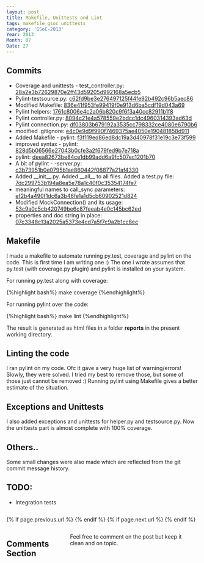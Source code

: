 ```yaml
---
layout: post
title: Makefile, Unittests and Lint
tags: makefile gsoc unittests
category: 'GSoC-2013'
Year: 2013
Month: 07
Date: 27
---
```


<h2>Commits</h2>
<p>
<ul>
<li>Coverage and unittests - test_controller.py: <a href="https://github.com/hyades/gst-switch/commit/28a2e3b72629870e2ff43d59205d992168a5ecb5">28a2e3b72629870e2ff43d59205d992168a5ecb5</a></li>
<li>Pylint-testsource.py: <a href="https://github.com/hyades/gst-switch/commit/c62fd9be3e276497125f44fe92b492c96b5aec86">c62fd9be3e276497125f44fe92b492c96b5aec86</a></li>
<li>Modified Makefile: <a href="https://github.com/hyades/gst-switch/commit/836e41f953fe99419f0e913d6ba5cdf19d043a69">836e41f953fe99419f0e913d6ba5cdf19d043a69</a></li>
<li>Pylint helpers: <a href="https://github.com/hyades/gst-switch/commit/1761c8006e4c2a06b820c9f6f3a40cc82911b1f8">1761c8006e4c2a06b820c9f6f3a40cc82911b1f8</a></li>
<li>Pylint controller.py: <a href="https://github.com/hyades/gst-switch/commit/8094c21e4a578559e2bdcc1dc4960314393ad63d">8094c21e4a578559e2bdcc1dc4960314393ad63d</a></li>
<li>Pylint connection.py: <a href="https://github.com/hyades/gst-switch/commit/df03803b679192a3535cc798332ce4080e6790b6">df03803b679192a3535cc798332ce4080e6790b6</a></li>
<li>modified .gitignore: <a href="https://github.com/hyades/gst-switch/commit/e4c0e9d9f990f7469375ae4050e190481858d911">e4c0e9d9f990f7469375ae4050e190481858d911</a></li>
<li>Added Makefile - pylint: <a href="https://github.com/hyades/gst-switch/commit/f3f119ed86ed8dc19a3d40978f31e19c3e73f599">f3f119ed86ed8dc19a3d40978f31e19c3e73f599</a></li>
<li>improved syntax - pylint: <a href="https://github.com/hyades/gst-switch/commit/828d5b06566e27043b0cfe3a2f679fed9b7e718a">828d5b06566e27043b0cfe3a2f679fed9b7e718a</a></li>
<li>pylint: <a href="https://github.com/hyades/gst-switch/commit/deea82673be84ce1db99add6a9fc507ec1201b70">deea82673be84ce1db99add6a9fc507ec1201b70</a></li>
<li>A bit of pylint - -server.py: <a href="https://github.com/hyades/gst-switch/commit/c3b73951b0e0795b1ae860442f08877a21af4330">c3b73951b0e0795b1ae860442f08877a21af4330</a></li>
<li>Added __init__.py. Added __all__ to all files. Added a test.py file: <a href="https://github.com/hyades/gst-switch/commit/7dc299753b194a8ea5e78a1c40f0c35354174fe7">7dc299753b194a8ea5e78a1c40f0c35354174fe7</a></li>
<li>meaningful names to call_sync parameters: <a href="https://github.com/hyades/gst-switch/commit/ef2b4a490f1dc6a3b46fe1a1d5cb60902521d824">ef2b4a490f1dc6a3b46fe1a1d5cb60902521d824</a></li>
<li>Modified MockConnection() and its usage: <a href="https://github.com/hyades/gst-switch/commit/53c9a0c5cb420749be6c87feeab4e0c145bc62ed">53c9a0c5cb420749be6c87feeab4e0c145bc62ed</a></li>
<li>properties and doc string in place: <a href="https://github.com/hyades/gst-switch/commit/07c3348c13a2025a5373e4cd7a5f7c9a2b1cc8ec">07c3348c13a2025a5373e4cd7a5f7c9a2b1cc8ec</a></li>
</ul>
</p>

<h2>Makefile</h2>
<p>
I made a makefile to automate running py.test, coverage and pylint on the code. This is first time I am writing one :) The one i wrote assumes that py.test (with coverage.py plugin) and pylint is installed on your system. 
</p>
<p>For running py.test along with coverage:
</p>
<p>
	{%highlight bash%}
make coverage
	{%endhighlight%}
</p>	
<p>
	For running pylint over the code:
</p>
<p>
	{%highlight bash%}
make lint
	{%endhighlight%}
</p>
<p>The result is generated as html files in a folder <b>reports</b> in the present working directory.</p>
<h2>Linting the code</h2>
<p>I ran pylint on my code. Ofc it gave a very huge list of warning/errors! Slowly, they were solved. I tried my best to remove those, but some of those just cannot be removed :) Running pylint using Makefile gives a better estimate of the situation.</p>

<h2>Exceptions and Unittests</h2>
<p>I also added exceptions and unittests for helper.py and testsource.py. Now the unittests part is almost complete with 100% coverage.</p>
<h2>Others..</h2>
<p>Some small changes were also made which are reflected from the git commit message history.</p>
<h2>TODO:</h2>
<ul>
	<li>Integration tests</li>
</ul>

<div class="row">	
	<div class="span9 column">
			<p class="pull-right">{% if page.previous.url %} <a href="{{page.previous.url}}" title="Previous Post: {{page.previous.title}}"><i class="icon-chevron-left"></i></a> 	{% endif %}   {% if page.next.url %} 	<a href="{{page.next.url}}" title="Next Post: {{page.next.title}}"><i class="icon-chevron-right"></i></a> 	{% endif %} </p>  
	</div>

</div>

<div class="row">	
    <div class="span9 columns">    
		<h2>Comments Section</h2>
	    <p>Feel free to comment on the post but keep it clean and on topic.</p>	
		<div id="disqus_thread"></div>
		<script type="text/javascript">
			/* * * CONFIGURATION VARIABLES: EDIT BEFORE PASTING INTO YOUR WEBPAGE * * */
			var disqus_shortname = 'aayushahuja'; // required: replace example with your forum shortname
			
			
			/* * * DON'T EDIT BELOW THIS LINE * * */
			(function() {
				var dsq = document.createElement('script'); dsq.type = 'text/javascript'; dsq.async = true;
				dsq.src = 'http://' + disqus_shortname + '.disqus.com/embed.js';
				(document.getElementsByTagName('head')[0] || document.getElementsByTagName('body')[0]).appendChild(dsq);
			})();
		</script>
		<noscript>Please enable JavaScript to view the <a href="http://disqus.com/?ref_noscript">comments powered by Disqus.</a></noscript>
		<a href="http://disqus.com" class="dsq-brlink">blog comments powered by <span class="logo-disqus">Disqus</span></a>
	</div>
</div>

<!-- Twitter -->
<script>!function(d,s,id){var js,fjs=d.getElementsByTagName(s)[0];if(!d.getElementById(id)){js=d.createElement(s);js.id=id;js.src="//platform.twitter.com/widgets.js";fjs.parentNode.insertBefore(js,fjs);}}(document,"script","twitter-wjs");</script>

<!-- Google + -->
<script type="text/javascript">
  (function() {
    var po = document.createElement('script'); po.type = 'text/javascript'; po.async = true;
    po.src = 'https://apis.google.com/js/plusone.js';
    var s = document.getElementsByTagName('script')[0]; s.parentNode.insertBefore(po, s);
  })();
</script>
<!-- Written by hyades -->

